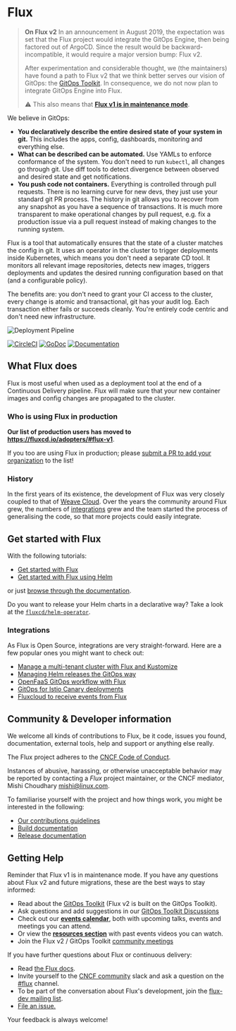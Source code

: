 # Flux

> **On Flux v2** In an announcement in August 2019, the expectation
> was set that the Flux project would integrate the GitOps Engine,
> then being factored out of ArgoCD. Since the result would be
> backward-incompatible, it would require a major version bump: Flux
> v2.
>
> After experimentation and considerable thought, we (the maintainers)
> have found a path to Flux v2 that we think better serves our vision
> of GitOps: the [GitOps Toolkit](https://toolkit.fluxcd.io/). In
> consequence, we do not now plan to integrate GitOps Engine into
> Flux.
>
> :warning: This also means that **[Flux v1 is in maintenance mode](https://github.com/fluxcd/flux/issues/3320)**.

We believe in GitOps:

- **You declaratively describe the entire desired state of your
  system in git.** This includes the apps, config, dashboards,
  monitoring and everything else.
- **What can be described can be automated.** Use YAMLs to enforce
  conformance of the system. You don't need to run `kubectl`, all changes go
  through git. Use diff tools to detect divergence between observed and
  desired state and get notifications.
- **You push code not containers.** Everything is controlled through
  pull requests. There is no learning curve for new devs, they just use
  your standard git PR process. The history in git allows you to recover
  from any snapshot as you have a sequence of transactions. It is much
  more transparent to make operational changes by pull request, e.g.
  fix a production issue via a pull request instead of making changes to
  the running system.

Flux is a tool that automatically ensures that the state of a cluster
matches the config in git. It uses an operator in the cluster to trigger
deployments inside Kubernetes, which means you don't need a separate CD tool.
It monitors all relevant image repositories, detects new images, triggers
deployments and updates the desired running configuration based on that
(and a configurable policy).

The benefits are: you don't need to grant your CI access to the cluster, every
change is atomic and transactional, git has your audit log. Each transaction
either fails or succeeds cleanly. You're entirely code centric and don't need
new infrastructure.

![Deployment Pipeline](docs/_files/flux-cd-diagram.png)

[![CircleCI](https://circleci.com/gh/fluxcd/flux.svg?style=svg)](https://circleci.com/gh/fluxcd/flux)
[![GoDoc](https://godoc.org/github.com/fluxcd/flux?status.svg)](https://godoc.org/github.com/fluxcd/flux)
[![Documentation](https://img.shields.io/badge/latest-documentation-informational)](https://fluxcd.io/legacy/flux/)

## What Flux does

Flux is most useful when used as a deployment tool at the end of a
Continuous Delivery pipeline. Flux will make sure that your new
container images and config changes are propagated to the cluster.

### Who is using Flux in production

**Our list of production users has moved to <https://fluxcd.io/adopters/#flux-v1>**.

If you too are using Flux in production; please [submit a PR to add your organization](https://github.com/fluxcd/website/tree/main/adopters#readme) to the list!

### History

In the first years of its existence, the development of Flux was very
closely coupled to that of [Weave
Cloud](https://www.weave.works/product/cloud/). Over the years the community
around Flux grew, the numbers of [integrations](#integrations) grew and
the team started the process of generalising the code, so that more projects
could easily integrate.

## Get started with Flux

With the following tutorials:

- [Get started with Flux](https://fluxcd.io/legacy/flux/tutorials/get-started/)
- [Get started with Flux using Helm](https://fluxcd.io/legacy/flux/tutorials/get-started-helm/)

or just [browse through the documentation](https://fluxcd.io/legacy/flux/).

Do you want to release your Helm charts in a declarative way?
Take a look at the [`fluxcd/helm-operator`](https://github.com/fluxcd/helm-operator).

### Integrations

As Flux is Open Source, integrations are very straight-forward. Here are
a few popular ones you might want to check out:

- [Manage a multi-tenant cluster with Flux and Kustomize](https://github.com/fluxcd/multi-tenancy)
- [Managing Helm releases the GitOps way](https://github.com/fluxcd/helm-operator-get-started)
- [OpenFaaS GitOps workflow with Flux](https://github.com/stefanprodan/openfaas-flux)
- [GitOps for Istio Canary deployments](https://github.com/stefanprodan/gitops-istio)
- [Fluxcloud to receive events from Flux](https://github.com/topfreegames/fluxcloud)

## Community & Developer information

We welcome all kinds of contributions to Flux, be it code, issues you found,
documentation, external tools, help and support or anything else really.

The Flux project adheres to the [CNCF Code of
Conduct](https://github.com/cncf/foundation/blob/master/code-of-conduct.md).

Instances of abusive, harassing, or otherwise unacceptable behavior
may be reported by contacting a _Flux_ project maintainer, or the CNCF
mediator, Mishi Choudhary <mishi@linux.com>.

To familiarise yourself with the project and how things work, you might
be interested in the following:

- [Our contributions guidelines](CONTRIBUTING.md)
- [Build documentation](https://fluxcd.io/legacy/flux/contributing/building/)
- [Release documentation](internal/docs/releasing.md)

## <a name="help"></a>Getting Help

Reminder that Flux v1 is in maintenance mode. If you have any questions about Flux v2 and future migrations, these are the best ways to stay informed:

- Read about the [GitOps Toolkit](https://toolkit.fluxcd.io/) (Flux v2 is built on the GitOps Toolkit).
- Ask questions and add suggestions in our [GitOps Toolkit Discussions](https://github.com/fluxcd/toolkit/discussions)
- Check out our **[events calendar](https://fluxcd.io/#calendar)**, both with upcoming talks, events and meetings you can attend.
- Or view the **[resources section](https://fluxcd.io/resources)** with past events videos you can watch.
- Join the Flux v2 / GitOps Toolkit [community meetings](https://fluxcd.io/community/#meetings)

If you have further questions about Flux or continuous delivery:

- Read [the Flux docs](https://fluxcd.io/legacy/flux/).
- Invite yourself to the <a href="https://slack.cncf.io" target="_blank">CNCF community</a>
  slack and ask a question on the [#flux](https://cloud-native.slack.com/messages/flux/)
  channel.
- To be part of the conversation about Flux's development, join the
  [flux-dev mailing list](https://lists.cncf.io/g/cncf-flux-dev).
- [File an issue.](https://github.com/fluxcd/flux/issues/new/choose)

Your feedback is always welcome!
